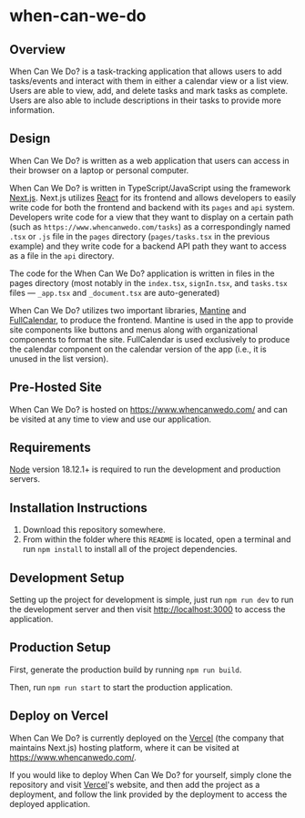# when-can-we-do
## Overview
When Can We Do? is a task-tracking application that allows users to add tasks/events and interact with them in either a calendar view or a list view. Users are able to view, add, and delete tasks and mark tasks as complete. Users are also able to include descriptions in their tasks to provide more information.

## Design
When Can We Do? is written as a web application that users can access in their browser on a laptop or personal computer.

When Can We Do? is written in TypeScript/JavaScript using the framework [Next.js](https://nextjs.org/). Next.js utilizes [React](https://react.dev/) for its frontend and allows developers to easily write code for both the frontend and backend with its `pages` and `api` system. Developers write code for a view that they want to display on a certain path (such as `https://www.whencanwedo.com/tasks`) as a correspondingly named `.tsx` or `.js` file in the `pages` directory (`pages/tasks.tsx` in the previous example) and they write code for a backend API path they want to access as a file in the `api` directory. 

The code for the When Can We Do? application is written in files in the pages directory (most notably in the `index.tsx`, `signIn.tsx`, and `tasks.tsx` files &mdash; `_app.tsx` and `_document.tsx` are auto-generated)

When Can We Do? utilizes two important libraries, [Mantine](https://mantine.dev/) and [FullCalendar](https://fullcalendar.io/docs/react), to produce the frontend. Mantine is used in the app to provide site components like buttons and menus along with organizational components to format the site. FullCalendar is used exclusively to produce the calendar component on the calendar version of the app (i.e., it is unused in the list version).

## Pre-Hosted Site
When Can We Do? is hosted on https://www.whencanwedo.com/ and can be visited at any time to view and use our application. 

## Requirements
[Node](https://nodejs.org/en) version 18.12.1+ is required to run the development and production servers.

## Installation Instructions
1. Download this repository somewhere. 
2. From within the folder where this `README` is located, open a terminal and run `npm install` to install all of the project dependencies.

## Development Setup
Setting up the project for development is simple, just run `npm run dev` to run the development server and then visit [http://localhost:3000](http://localhost:3000) to access the application.

## Production Setup
First, generate the production build by running `npm run build`.

Then, run `npm run start` to start the production application.

## Deploy on Vercel

When Can We Do? is currently deployed on the [Vercel](https://vercel.com/new?utm_medium=default-template&filter=next.js&utm_source=create-next-app&utm_campaign=create-next-app-readme) (the company that maintains Next.js) hosting platform, where it can be visited at https://www.whencanwedo.com/. 

If you would like to deploy When Can We Do? for yourself, simply clone the repository and visit [Vercel](https://vercel.com/new?utm_medium=default-template&filter=next.js&utm_source=create-next-app&utm_campaign=create-next-app-readme)'s website, and then add the project as a deployment, and follow the link provided by the deployment to access the deployed application.
